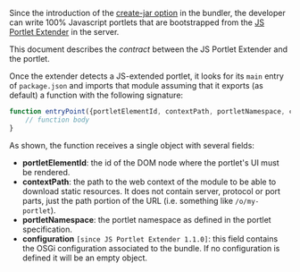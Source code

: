 Since the introduction of the [create-jar option](https://github.com/liferay/liferay-npm-build-tools/issues/164) in the bundler, the developer can write 100% Javascript portlets that are bootstrapped from the [JS Portlet Extender](https://web.liferay.com/en/marketplace/-/mp/application/115542926) in the server. 

This document describes the _contract_ between the JS Portlet Extender and the portlet.

Once the extender detects a JS-extended portlet, it looks for its `main` entry of `package.json` and imports that module assuming that it exports (as default) a function with the following signature:

```javascript
function entryPoint({portletElementId, contextPath, portletNamespace, configuration}) {
    // function body
}
```

As shown, the function receives a single object with several fields:

* **portletElementId**: the id of the DOM node where the portlet's UI must be rendered.
* **contextPath**: the path to the web context of the module to be able to download static resources. It does not contain server, protocol or port parts, just the path portion of the URL (i.e. something like `/o/my-portlet`).
* **portletNamespace**: the portlet namespace as defined in the portlet specification.
* **configuration** `[since JS Portlet Extender 1.1.0]`: this field contains the OSGi configuration associated to the bundle. If no configuration is defined it will be an empty object.
